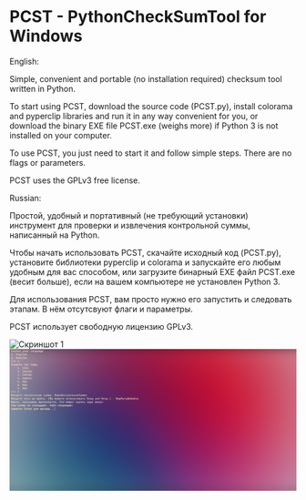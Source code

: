 # PCST - PythonCheckSumTool for Windows
English:

Simple, convenient and portable (no installation required) checksum tool written in Python.

To start using PCST, download the source code (PCST.py), install colorama and pyperclip libraries and run it in any way convenient for you, or download the binary EXE file PCST.exe (weighs more) if Python 3 is not installed on your computer.

To use PCST, you just need to start it and follow simple steps. There are no flags or parameters.

PCST uses the GPLv3 free license.


Russian:

Простой, удобный и портативный (не требующий установки) инструмент для проверки и извлечения контрольной суммы, написанный на Python. 

Чтобы начать использовать PCST, скачайте исходный код (PCST.py), установите библиотеки pyperclip и colorama и запускайте его любым удобным для вас способом, или загрузите бинарный EXE файл PCST.exe (весит больше), если на вашем компьютере не установлен Python 3.

Для использования PCST, вам просто нужно его запустить и следовать этапам. В нём отсутсвуют флаги и параметры.

PCST использует свободную лицензию GPLv3.

![Скриншот 1](https://github.com/s1ezy/PCST/blob/master/Screenshots/1.png?raw=true "PCST launched in Windows Terminal (available for download at Microsoft Store)")
![Скриншот 1](https://github.com/PythonGgeek/PCSV/blob/master/Screenshots/%D0%A1%D0%BD%D0%B8%D0%BC%D0%BE%D0%BA%20%D1%8D%D0%BA%D1%80%D0%B0%D0%BD%D0%B0%20(6).png "PCSV запущен в Windows Terminal (доступен для скачивания в Microsoft Store)")

